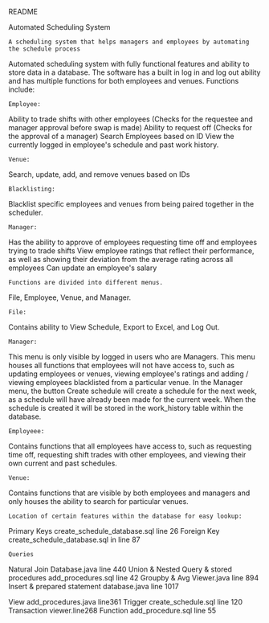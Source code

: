 README

Automated Scheduling System

	A scheduling system that helps managers and employees by automating the schedule process
Automated scheduling system with fully functional features and ability to store data in a database. The software has a built in log in and log out ability and has multiple functions for both employees and venues. Functions include:
	
	Employee:
Ability to trade shifts with other employees
    (Checks for the requestee and manager approval before swap is made)
Ability to request off
    (Checks for the approval of a manager)
Search Employees based on ID
View the currently logged in employee's schedule and past work history.

	Venue:
Search, update, add, and remove venues based on IDs

	Blacklisting:
Blacklist specific employees and venues from being paired together in the scheduler.

	Manager:
Has the ability to approve of employees requesting time off and employees trying to trade shifts
View employee ratings that reflect their performance, as well as showing their deviation from the
average rating across all employees
Can update an employee's salary

	Functions are divided into different menus. 
File, Employee, Venue, and Manager.

	File:
Contains ability to View Schedule, Export to Excel, and Log Out.
    
	Manager:
This menu is only visible by logged in users who are Managers. This menu houses all functions that employees will not have access to, such as updating employees or venues, viewing employee's ratings and adding / viewing employees blacklisted from a particular venue. In the Manager menu, the button Create schedule will create a schedule for the next week, as a schedule will have already been made for the current week. When the schedule is created it will be stored in the work_history table within the database.
    
    Employeee:
Contains functions that all employees have access to, such as requesting time off, requesting shift trades with other employees, and viewing their own current and past schedules.
    
    Venue:
Contains functions that are visible by both employees and managers and only houses the ability to search for particular venues.


	Location of certain features within the database for easy lookup:

Primary Keys  create_schedule_database.sql line 26
Foreign Key create_schedule_database.sql in line 87

	Queries

Natural Join Database.java line 440
Union & Nested Query & stored procedures add_procedures.sql line 42
Groupby & Avg Viewer.java line 894
Insert & prepared statement database.java line 1017

View add_procedures.java line361
Trigger create_schedule.sql line 120
Transaction viewer.line268
Function add_procedure.sql line 55
